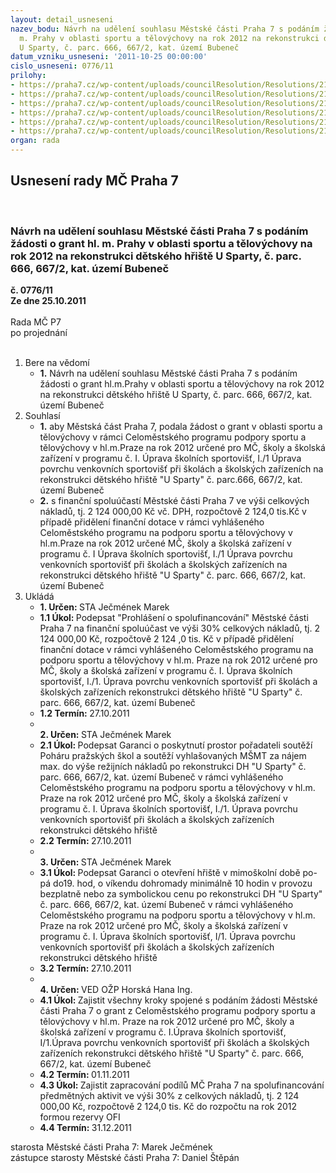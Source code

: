 ```yaml
---
layout: detail_usneseni
nazev_bodu: Návrh na udělení souhlasu Městské části Praha 7 s podáním žádosti  o grant  hl.
  m. Prahy v oblasti sportu a tělovýchovy na rok 2012 na rekonstrukci dětského hřiště
  U Sparty, č. parc. 666, 667/2, kat. území Bubeneč
datum_vzniku_usneseni: '2011-10-25 00:00:00'
cislo_usneseni: 0776/11
prilohy:
- https://praha7.cz/wp-content/uploads/councilResolution/Resolutions/21249/49-11-%c5%be%c3%a1dost__grantov%c3%a9ho__%c5%99%c3%adzen%c3%ad__hl_.doc
- https://praha7.cz/wp-content/uploads/councilResolution/Resolutions/21249/49-11-prohl%c3%a1%c5%a1en%c3%ad__o_spolufinancov%c3%a1n%c3%ad.doc
- https://praha7.cz/wp-content/uploads/councilResolution/Resolutions/21249/49-11-souhlasn%c3%a9__prohl%c3%a1%c5%a1en%c3%ad.doc
- https://praha7.cz/wp-content/uploads/councilResolution/Resolutions/21249/49-11-garance__provozovatele___o__poskytnut%c3%ad__prostor.doc
- https://praha7.cz/wp-content/uploads/councilResolution/Resolutions/21249/49-11-dh_sparta_celek.jpg
- https://praha7.cz/wp-content/uploads/councilResolution/Resolutions/21249/49-11-stav__dh__u_sparty__a__%c5%99e%c5%a1en%c3%ad.doc
organ: rada
---
```

<div id="ucUsn_pList" class="usn">
	<span><h2>Usnesení rady MČ Praha 7 </h2>
<br></span><div class="standBody">
<span><h3>Návrh na udělení souhlasu Městské části Praha 7 s podáním žádosti  o grant  hl. m. Prahy v oblasti sportu a tělovýchovy na rok 2012 na rekonstrukci dětského hřiště U Sparty, č. parc. 666, 667/2, kat. území Bubeneč</h3></span><div class="center">
		<strong>č. 0776/11</strong><br>
	</div>
<div class="center">
		<strong>Ze dne 25.10.2011</strong><br><br>
	</div>Rada MČ P7<br> po projednání<br><br><ol>
<li>Bere na vědomí<ul><li>
<strong>1.</strong> Návrh na udělení souhlasu Městské části Praha 7 s podáním žádosti o grant  hl.m.Prahy v oblasti sportu a tělovýchovy na rok 2012 na rekonstrukci dětského hřiště U Sparty, č. parc. 666, 667/2, kat. území Bubeneč   </li></ul>
</li>
<li>Souhlasí<ul>
<li>
<strong>1.</strong> aby Městská část Praha 7, podala žádost o grant v oblasti sportu a tělovýchovy v rámci Celoměstského programu podpory sportu a tělovýchovy v hl.m.Praze na  rok 2012 určené pro MČ, školy a školská zařízení v programu č. I. Úprava školních sportovišť, I./1  Úprava povrchu venkovních sportovišť při školách a školských zařízeních na rekonstrukci dětského hřiště "U Sparty" č. parc.666, 667/2, kat. území Bubeneč</li>
<li>
<strong>2.</strong> s finanční spoluúčastí Městské části Praha 7 ve výši celkových nákladů, tj.  2 124 000,00 Kč vč. DPH, rozpočtově 2 124,0 tis.Kč v případě přidělení finanční dotace v rámci vyhlášeného Celoměstského programu na podporu sportu a tělovýchovy v hl.m.Praze na rok 2012 určené MČ, školy a školská zařízení v programu č. I Úprava školních sportovišť, I./1 Úprava povrchu venkovních sportovišť při školách a školských zařízeních na  rekonstrukci dětského hřiště  "U Sparty" č. parc. 666, 667/2, kat. území Bubeneč    </li>
</ul>
</li>
<li>Ukládá<ul>
<li>
<strong>1. Určen: </strong>STA Ječmének Marek</li>
<li>
<strong>1.1 Úkol: </strong>Podepsat "Prohlášení o spolufinancování" Městské části Praha 7 na finanční spoluúčast ve výši 30% celkových nákladů, tj. 2 124 000,00  Kč, rozpočtově 2 124 ,0 tis. Kč v případě přidělení finanční dotace v rámci vyhlášeného Celoměstského programu na podporu sportu a tělovýchovy v hl.m. Praze na rok 2012 určené pro MČ, školy a školská zařízení v programu č. I. Úprava školních sportovišť, I./1. Úprava povrchu venkovních sportovišť při školách a školských zařízeních rekonstrukci dětského hřiště "U Sparty" č. parc. 666, 667/2, kat. území Bubeneč </li>
<li>
<strong>1.2 Termín: </strong>27.10.2011</li>
<li>
<strong><br>2. Určen: </strong>STA Ječmének Marek</li>
<li>
<strong>2.1 Úkol: </strong>Podepsat  Garanci o poskytnutí prostor pořadateli  soutěží  Poháru pražských škol a soutěží  vyhlašovaných MŠMT za nájem max. do výše  režijních nákladů po rekonstrukci DH "U Sparty" č. parc. 666, 667/2, kat. území Bubeneč  v rámci vyhlášeného Celoměstského programu na podporu sportu a tělovýchovy v hl.m. Praze na rok 2012 určené pro MČ, školy a školská zařízení v programu č. I. Úprava školních sportovišť, I./1.  Úprava povrchu venkovních sportovišť při školách a školských zařízeních rekonstrukci dětského hřiště </li>
<li>
<strong>2.2 Termín: </strong>27.10.2011</li>
<li>
<strong><br>3. Určen: </strong>STA Ječmének Marek</li>
<li>
<strong>3.1 Úkol: </strong>Podepsat  Garanci o otevření hřiště v mimoškolní době po-pá do19. hod, o víkendu dohromady minimálně 10 hodin v provozu bezplatně nebo za symbolickou cenu  po rekonstrukci DH "U Sparty" č. parc. 666, 667/2,  kat. území Bubeneč  v rámci vyhlášeného Celoměstského programu na podporu sportu a tělovýchovy v hl.m. Praze na rok 2012 určené pro  MČ, školy a školská zařízení v programu č. I. Úprava školních sportovišť, I/1. Úprava povrchu venkovních sportovišť při školách a školských zařízeních rekonstrukci dětského hřiště   </li>
<li>
<strong>3.2 Termín: </strong>27.10.2011</li>
<li>
<strong><br>4. Určen: </strong>VED OŽP Horská Hana Ing.</li>
<li>
<strong>4.1 Úkol: </strong>Zajistit všechny kroky spojené s podáním žádosti Městské části Praha 7 o grant  z Celoměstského programu podpory sportu a tělovýchovy v hl.m. Praze na rok 2012  určené pro MČ, školy a školská zařízení v programu  č. I.Úprava školních sportovišť, I/1.Úprava povrchu venkovních sportovišť při školách a školských zařízeních rekonstrukci dětského hřiště "U Sparty" č. parc. 666, 667/2, kat. území Bubeneč  </li>
<li>
<strong>4.2 Termín: </strong>01.11.2011</li>
<li>
<strong>4.3 Úkol: </strong>Zajistit zapracování podílů MČ Praha 7 na spolufinancování předmětných aktivit ve výši 30% z celkových nákladů, tj. 2 124 000,00 Kč, rozpočtově      2 124,0 tis. Kč do rozpočtu na rok 2012 formou rezervy OFI</li>
<li>
<strong>4.4 Termín: </strong>31.12.2011</li>
</ul>
</li>
</ol>starosta Městské části Praha 7: Marek Ječmének<br>zástupce starosty Městské části Praha 7: Daniel Štěpán 
</div>
</div>